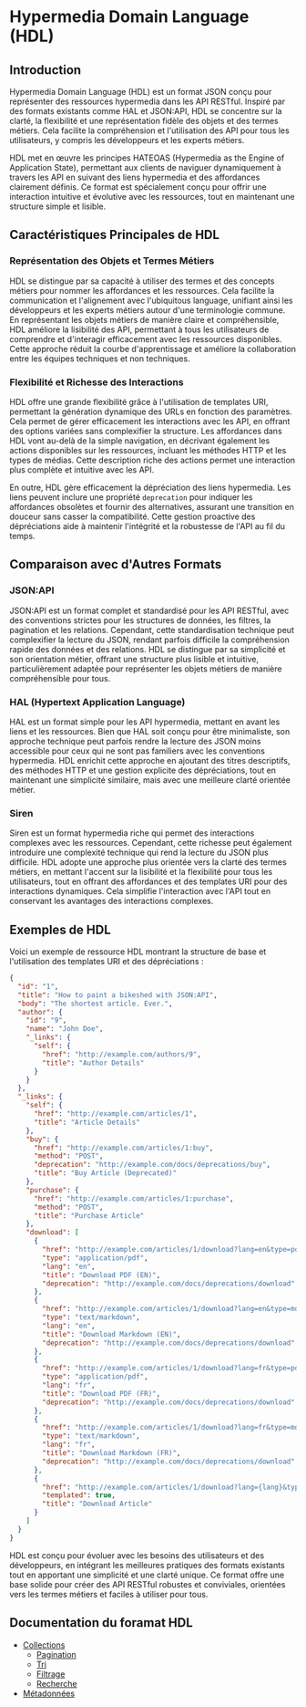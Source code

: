 # Hypermedia Domain Language (HDL)

## Introduction

Hypermedia Domain Language (HDL) est un format JSON conçu pour représenter des ressources hypermedia dans les API RESTful. Inspiré par des formats existants comme HAL et JSON:API, HDL se concentre sur la clarté, la flexibilité et une représentation fidèle des objets et des termes métiers. Cela facilite la compréhension et l'utilisation des API pour tous les utilisateurs, y compris les développeurs et les experts métiers.

HDL met en œuvre les principes HATEOAS (Hypermedia as the Engine of Application State), permettant aux clients de naviguer dynamiquement à travers les API en suivant des liens hypermedia et des affordances clairement définis. Ce format est spécialement conçu pour offrir une interaction intuitive et évolutive avec les ressources, tout en maintenant une structure simple et lisible.

## Caractéristiques Principales de HDL

### Représentation des Objets et Termes Métiers

HDL se distingue par sa capacité à utiliser des termes et des concepts métiers pour nommer les affordances et les ressources. Cela facilite la communication et l'alignement avec l'ubiquitous language, unifiant ainsi les développeurs et les experts métiers autour d'une terminologie commune. En représentant les objets métiers de manière claire et compréhensible, HDL améliore la lisibilité des API, permettant à tous les utilisateurs de comprendre et d'interagir efficacement avec les ressources disponibles. Cette approche réduit la courbe d'apprentissage et améliore la collaboration entre les équipes techniques et non techniques.

### Flexibilité et Richesse des Interactions

HDL offre une grande flexibilité grâce à l'utilisation de templates URI, permettant la génération dynamique des URLs en fonction des paramètres. Cela permet de gérer efficacement les interactions avec les API, en offrant des options variées sans complexifier la structure. Les affordances dans HDL vont au-delà de la simple navigation, en décrivant également les actions disponibles sur les ressources, incluant les méthodes HTTP et les types de médias. Cette description riche des actions permet une interaction plus complète et intuitive avec les API.

En outre, HDL gère efficacement la dépréciation des liens hypermedia. Les liens peuvent inclure une propriété `deprecation` pour indiquer les affordances obsolètes et fournir des alternatives, assurant une transition en douceur sans casser la compatibilité. Cette gestion proactive des dépréciations aide à maintenir l'intégrité et la robustesse de l'API au fil du temps.

## Comparaison avec d'Autres Formats

### JSON:API

JSON:API est un format complet et standardisé pour les API RESTful, avec des conventions strictes pour les structures de données, les filtres, la pagination et les relations. Cependant, cette standardisation technique peut complexifier la lecture du JSON, rendant parfois difficile la compréhension rapide des données et des relations. HDL se distingue par sa simplicité et son orientation métier, offrant une structure plus lisible et intuitive, particulièrement adaptée pour représenter les objets métiers de manière compréhensible pour tous.

### HAL (Hypertext Application Language)

HAL est un format simple pour les API hypermedia, mettant en avant les liens et les ressources. Bien que HAL soit conçu pour être minimaliste, son approche technique peut parfois rendre la lecture des JSON moins accessible pour ceux qui ne sont pas familiers avec les conventions hypermedia. HDL enrichit cette approche en ajoutant des titres descriptifs, des méthodes HTTP et une gestion explicite des dépréciations, tout en maintenant une simplicité similaire, mais avec une meilleure clarté orientée métier.

### Siren

Siren est un format hypermedia riche qui permet des interactions complexes avec les ressources. Cependant, cette richesse peut également introduire une complexité technique qui rend la lecture du JSON plus difficile. HDL adopte une approche plus orientée vers la clarté des termes métiers, en mettant l'accent sur la lisibilité et la flexibilité pour tous les utilisateurs, tout en offrant des affordances et des templates URI pour des interactions dynamiques. Cela simplifie l'interaction avec l'API tout en conservant les avantages des interactions complexes.

## Exemples de HDL

Voici un exemple de ressource HDL montrant la structure de base et l'utilisation des templates URI et des dépréciations :

```json
{
  "id": "1",
  "title": "How to paint a bikeshed with JSON:API",
  "body": "The shortest article. Ever.",
  "author": {
    "id": "9",
    "name": "John Doe",
    "_links": {
      "self": {
        "href": "http://example.com/authors/9",
        "title": "Author Details"
      }
    }
  },
  "_links": {
    "self": {
      "href": "http://example.com/articles/1",
      "title": "Article Details"
    },
    "buy": {
      "href": "http://example.com/articles/1:buy",
      "method": "POST",
      "deprecation": "http://example.com/docs/deprecations/buy",
      "title": "Buy Article (Deprecated)"
    },
    "purchase": {
      "href": "http://example.com/articles/1:purchase",
      "method": "POST",
      "title": "Purchase Article"
    },
    "download": [
      {
        "href": "http://example.com/articles/1/download?lang=en&type=pdf",
        "type": "application/pdf",
        "lang": "en",
        "title": "Download PDF (EN)",
        "deprecation": "http://example.com/docs/deprecations/download"
      },
      {
        "href": "http://example.com/articles/1/download?lang=en&type=md",
        "type": "text/markdown",
        "lang": "en",
        "title": "Download Markdown (EN)",
        "deprecation": "http://example.com/docs/deprecations/download"
      },
      {
        "href": "http://example.com/articles/1/download?lang=fr&type=pdf",
        "type": "application/pdf",
        "lang": "fr",
        "title": "Download PDF (FR)",
        "deprecation": "http://example.com/docs/deprecations/download"
      },
      {
        "href": "http://example.com/articles/1/download?lang=fr&type=md",
        "type": "text/markdown",
        "lang": "fr",
        "title": "Download Markdown (FR)",
        "deprecation": "http://example.com/docs/deprecations/download"
      },
      {
        "href": "http://example.com/articles/1/download?lang={lang}&type={type}",
        "templated": true,
        "title": "Download Article"
      }
    ]
  }
}
```

HDL est conçu pour évoluer avec les besoins des utilisateurs et des développeurs, en intégrant les meilleures pratiques des formats existants tout en apportant une simplicité et une clarté unique. Ce format offre une base solide pour créer des API RESTful robustes et conviviales, orientées vers les termes métiers et faciles à utiliser pour tous.

## Documentation du foramat HDL

* [Collections](doc/collection.md)
  * [Pagination](doc/pagination.md)
  * [Tri](doc/sorting.md)
  * [Filtrage](doc/filtering.md)
  * [Recherche](doc/search.md)
* [Métadonnées](doc/metadata.md)
